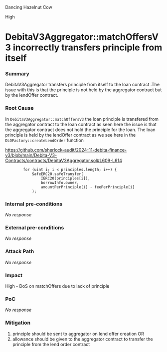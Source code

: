Dancing Hazelnut Cow

High

# DebitaV3Aggregator::matchOffersV3 incorrectly transfers principle from itself

### Summary

DebitaV3Aggregator transfers principle from itself to the loan contract .The issue with this is that the principle is not held by the aggregator contract but by the lendOffer contract.


### Root Cause

In `DebitaV3Aggregator::matchOffersV3` the loan principle is transfered from the aggregator contract to the loan contract as seen here
the issue is that the aggregator contract does not hold the principle for the loan.
The loan principle is held by the lendOffer contract as we see here in the `DLOFactory::createLendOrder` function

https://github.com/sherlock-audit/2024-11-debita-finance-v3/blob/main/Debita-V3-Contracts/contracts/DebitaV3Aggregator.sol#L609-L614

```solidity
        for (uint i; i < principles.length; i++) {
            SafeERC20.safeTransfer(
                IERC20(principles[i]),
                borrowInfo.owner,
                amountPerPrinciple[i] - feePerPrinciple[i]
            );
```

### Internal pre-conditions

_No response_

### External pre-conditions

_No response_

### Attack Path

_No response_

### Impact

High - DoS on matchOffers due to lack of principle


### PoC

_No response_

### Mitigation

1. principle should be sent to aggregator on lend offer creation OR 
2. allowance should be given to the aggregator contract to transfer the principle from the lend order contract 
